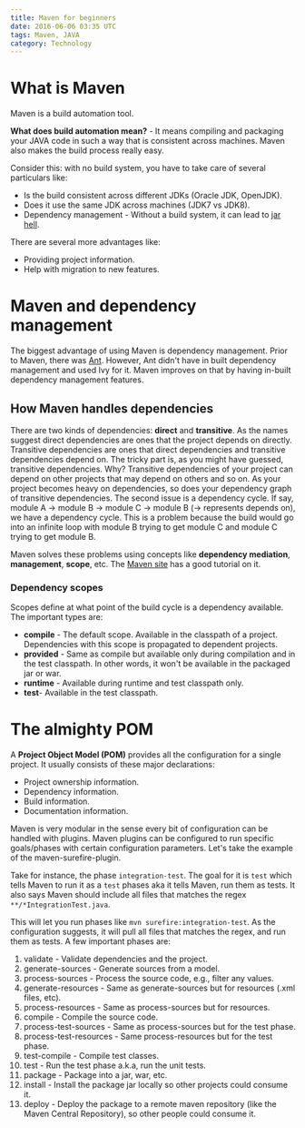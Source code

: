```yaml
---
title: Maven for beginners
date: 2016-06-06 03:35 UTC
tags: Maven, JAVA
category: Technology
---
```


What is Maven
============
Maven is a build automation tool. 

**What does build automation mean?** - It means compiling and packaging your JAVA code in such a way that is consistent across machines. Maven also makes the build process really easy. 

Consider this: with no build system, you have to take care of several particulars like:

* Is the build consistent across different JDKs (Oracle JDK, OpenJDK).
* Does it use the same JDK across machines (JDK7 vs JDK8).
* Dependency management - Without a build system, it can lead to [jar hell](https://dzone.com/articles/what-is-jar-hell).

There are several more advantages like:

* Providing project information.
* Help with migration to new features.

Maven and dependency management
===============================
The biggest advantage of using Maven is dependency management. Prior to Maven, there was [Ant](http://ant.apache.org/). However, Ant didn't have in built dependency management and used Ivy for it. Maven improves on that by having in-built dependency management features.

How Maven handles dependencies
------------------------------
There are two kinds of dependencies: **direct** and **transitive**. As the names suggest direct dependencies are ones that the project depends on directly. Transitive dependencies are ones that direct dependencies and transitive dependencies depend on. The tricky part is, as you might have guessed, transitive dependencies. Why? Transitive dependencies of your project can depend on other projects that may depend on others and so on. As your project becomes heavy on dependencies, so does your dependency graph of transitive dependencies. The second issue is a dependency cycle. If say, module A -> module B -> module C -> module B (-> represents depends on), we have a dependency cycle. This is a problem because the build would go into an infinite loop with module B trying to get module C and module C trying to get module B. 

Maven solves these problems using concepts like **dependency mediation**, **management**, **scope**, etc. The [Maven site](https://maven.apache.org/guides/introduction/introduction-to-dependency-mechanism.html) has a good tutorial on it.

### Dependency scopes
Scopes define at what point of the build cycle is a dependency available. The important types are:

* **compile** - The default scope. Available in the classpath of a project. Dependencies with this scope is propagated to dependent projects.
* **provided** - Same as compile but available only during compilation and in the test classpath. In other words, it won't be available in the packaged jar or war.
* **runtime** - Available during runtime and test classpath only.
* **test**- Available in the test classpath.

The almighty POM
================
A **Project Object Model (POM)** provides all the configuration for a single project. It usually consists of these major declarations:

* Project ownership information.
* Dependency information.
* Build information.
* Documentation information.

Maven is very modular in the sense every bit of configuration can be handled with plugins. Maven plugins can be configured to run specific goals/phases with certain configuration parameters. Let's take the example of the maven-surefire-plugin.

<script src="https://gist.github.com/adeydas/6b26384e3ae21cb36c1aea1d06bede24.js"></script>

Take for instance, the phase `integration-test`. The goal for it is `test` which tells Maven to run it as a `test` phases aka it tells Maven, run them as tests. It also says Maven should include all files that matches the regex `**/*IntegrationTest.java`.

This will let you run phases like `mvn surefire:integration-test`. As the configuration suggests, it will pull all files that matches the regex, and run them as tests. A few important phases are:

 1. validate - Validate dependencies and the project.
 2. generate-sources - Generate sources from a model.
 3. process-sources - Process the source code, e.g., filter any values.
 4. generate-resources - Same as generate-sources but for resources (.xml files, etc).
 5. process-resources - Same as process-sources but for resources.
 6. compile - Compile the source code.
 7. process-test-sources - Same as process-sources but for the test phase.
 8. process-test-resources - Same process-resources but for the test phase.
 9. test-compile - Compile test classes.
10. test - Run the test phase a.k.a, run the unit tests.
11. package - Package into a jar, war, etc.
12. install - Install the package jar locally so other projects could consume it.
13. deploy - Deploy the package to a remote maven repository (like the Maven Central Repository), so other people could consume it.

